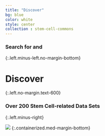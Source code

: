 ```yaml
---
title: "Discover"
bg: blue
color: white
style: center
collection : stem-cell-commons
---
```


### Search for and
{:.left.minus-left.no-margin-bottom}
# Discover
{:.left.no-margin.text-600}
### Over 200 Stem Cell-related Data Sets
{:.left.minus-right}

<img src="{{ 'img/screen-discover.jpg' | relative_url }}" />
{:.containerized.med-margin-bottom}